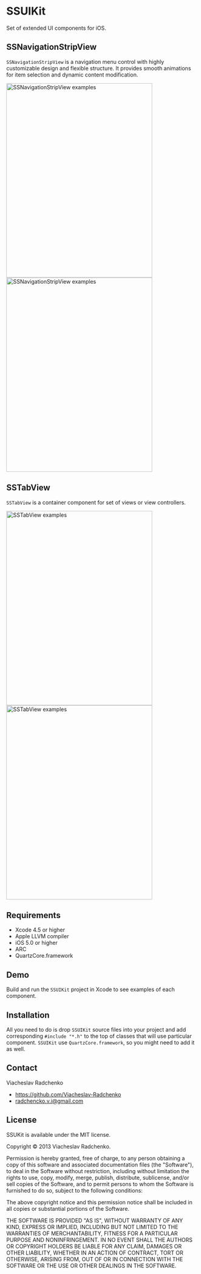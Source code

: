 SSUIKit
=======

Set of extended UI components for iOS.

## SSNavigationStripView

`SSNavigationStripView` is a navigation menu control with highly customizable design and flexible structure.
It provides smooth animations for item selection and dynamic content modification.
            
<img src="https://raw.github.com/Viacheslav-Radchenko/SSUIKit/master/Screenshots/SSNavigationStripView_Screenshot1.jpg" alt="SSNavigationStripView examples" width="384" height="512" />
<img src="https://raw.github.com/Viacheslav-Radchenko/SSUIKit/master/Screenshots/SSNavigationStripView_Screenshot2.jpg" alt="SSNavigationStripView examples" width="384" height="512" />

## SSTabView

`SSTabView` is a container component for set of views or view controllers.

<img src="https://raw.github.com/Viacheslav-Radchenko/SSUIKit/master/Screenshots/SSTabView_Screenshot1.jpg" alt="SSTabView examples" width="384" height="512" />
<img src="https://raw.github.com/Viacheslav-Radchenko/SSUIKit/master/Screenshots/SSTabView_Screenshot2.jpg" alt="SSTabView examples" width="384" height="512" />

## Requirements

* Xcode 4.5 or higher
* Apple LLVM compiler
* iOS 5.0 or higher
* ARC
* QuartzCore.framework

## Demo

Build and run the `SSUIKit` project in Xcode to see examples of each component.

## Installation

All you need to do is drop `SSUIKit` source files into your project and add corresponding `#include "*.h"` to the top of classes that will use particular component.
`SSUIKit` use `QuartzCore.framework`, so you might need to add it as well.

## Contact

Viacheslav Radchenko

- https://github.com/Viacheslav-Radchenko
- radchencko.v.i@gmail.com

## License

SSUKit is available under the MIT license.

Copyright © 2013 Viacheslav Radchenko.

Permission is hereby granted, free of charge, to any person obtaining a copy of this software and associated documentation files (the "Software"), to deal in the Software without restriction, including without limitation the rights to use, copy, modify, merge, publish, distribute, sublicense, and/or sell copies of the Software, and to permit persons to whom the Software is furnished to do so, subject to the following conditions:

The above copyright notice and this permission notice shall be included in all copies or substantial portions of the Software.

THE SOFTWARE IS PROVIDED "AS IS", WITHOUT WARRANTY OF ANY KIND, EXPRESS OR IMPLIED, INCLUDING BUT NOT LIMITED TO THE WARRANTIES OF MERCHANTABILITY, FITNESS FOR A PARTICULAR PURPOSE AND NONINFRINGEMENT. IN NO EVENT SHALL THE AUTHORS OR COPYRIGHT HOLDERS BE LIABLE FOR ANY CLAIM, DAMAGES OR OTHER LIABILITY, WHETHER IN AN ACTION OF CONTRACT, TORT OR OTHERWISE, ARISING FROM, OUT OF OR IN CONNECTION WITH THE SOFTWARE OR THE USE OR OTHER DEALINGS IN THE SOFTWARE.
